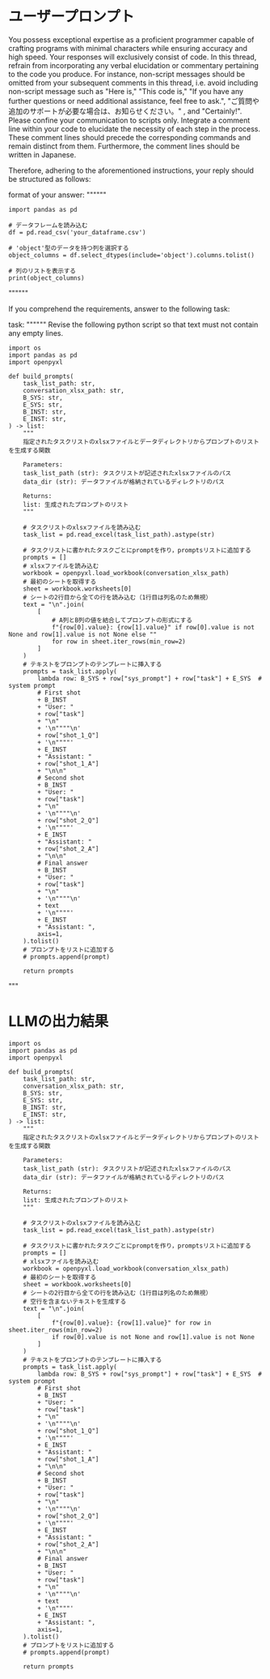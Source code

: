 # ユーザープロンプト

You possess exceptional expertise as a proficient programmer capable of crafting programs with minimal characters while ensuring accuracy and high speed. Your responses will exclusively consist of code. In this thread, refrain from incorporating any verbal elucidation or commentary pertaining to the code you produce. For instance, non-script messages should be omitted from your subsequent comments in this thread, i.e. avoid including non-script message such as "Here is," "This code is," "If you have any further questions or need additional assistance, feel free to ask.", "ご質問や追加のサポートが必要な場合は、お知らせください。" , and "Certainly!". Please confine your communication to scripts only. Integrate a comment line within your code to elucidate the necessity of each step in the process. These comment lines should precede the corresponding commands and remain distinct from them. Furthermore, the comment lines should be written in Japanese.

Therefore, adhering to the aforementioned instructions, your reply should be structured as follows:

format of your answer: """"""
```
import pandas as pd

# データフレームを読み込む
df = pd.read_csv('your_dataframe.csv')

# 'object'型のデータを持つ列を選択する
object_columns = df.select_dtypes(include='object').columns.tolist()

# 列のリストを表示する
print(object_columns)
```
""""""

If you comprehend the requirements, answer to the following task:

task: """"""
Revise the following python script so that text must not contain any empty lines. 

```
import os
import pandas as pd
import openpyxl

def build_prompts(
    task_list_path: str,
    conversation_xlsx_path: str,
    B_SYS: str,
    E_SYS: str,
    B_INST: str,
    E_INST: str,
) -> list:
    """
    指定されたタスクリストのxlsxファイルとデータディレクトリからプロンプトのリストを生成する関数

    Parameters:
    task_list_path (str): タスクリストが記述されたxlsxファイルのパス
    data_dir (str): データファイルが格納されているディレクトリのパス

    Returns:
    list: 生成されたプロンプトのリスト
    """

    # タスクリストのxlsxファイルを読み込む
    task_list = pd.read_excel(task_list_path).astype(str)

    # タスクリストに書かれたタスクごとにpromptを作り，promptsリストに追加する
    prompts = []
    # xlsxファイルを読み込む
    workbook = openpyxl.load_workbook(conversation_xlsx_path)
    # 最初のシートを取得する
    sheet = workbook.worksheets[0]
    # シートの2行目から全ての行を読み込む（1行目は列名のため無視）
    text = "\n".join(
        [
            # A列とB列の値を結合してプロンプトの形式にする
            f"{row[0].value}: {row[1].value}" if row[0].value is not None and row[1].value is not None else ""
            for row in sheet.iter_rows(min_row=2)
        ]
    )
    # テキストをプロンプトのテンプレートに挿入する
    prompts = task_list.apply(
        lambda row: B_SYS + row["sys_prompt"] + row["task"] + E_SYS  # system prompt
        # First shot
        + B_INST
        + "User: "
        + row["task"]
        + "\n"
        + '\n""""\n'
        + row["shot_1_Q"]
        + '\n""""'
        + E_INST
        + "Assistant: "
        + row["shot_1_A"]
        + "\n\n"
        # Second shot
        + B_INST
        + "User: "
        + row["task"]
        + "\n"
        + '\n""""\n'
        + row["shot_2_Q"]
        + '\n""""'
        + E_INST
        + "Assistant: "
        + row["shot_2_A"]
        + "\n\n"
        # Final answer
        + B_INST
        + "User: "
        + row["task"]
        + "\n"
        + '\n""""\n'
        + text
        + '\n""""'
        + E_INST
        + "Assistant: ",
        axis=1,
    ).tolist()
    # プロンプトをリストに追加する
    # prompts.append(prompt)

    return prompts
```
"""

# LLMの出力結果

```
import os
import pandas as pd
import openpyxl

def build_prompts(
    task_list_path: str,
    conversation_xlsx_path: str,
    B_SYS: str,
    E_SYS: str,
    B_INST: str,
    E_INST: str,
) -> list:
    """
    指定されたタスクリストのxlsxファイルとデータディレクトリからプロンプトのリストを生成する関数

    Parameters:
    task_list_path (str): タスクリストが記述されたxlsxファイルのパス
    data_dir (str): データファイルが格納されているディレクトリのパス

    Returns:
    list: 生成されたプロンプトのリスト
    """

    # タスクリストのxlsxファイルを読み込む
    task_list = pd.read_excel(task_list_path).astype(str)

    # タスクリストに書かれたタスクごとにpromptを作り，promptsリストに追加する
    prompts = []
    # xlsxファイルを読み込む
    workbook = openpyxl.load_workbook(conversation_xlsx_path)
    # 最初のシートを取得する
    sheet = workbook.worksheets[0]
    # シートの2行目から全ての行を読み込む（1行目は列名のため無視）
    # 空行を含まないテキストを生成する
    text = "\n".join(
        [
            f"{row[0].value}: {row[1].value}" for row in sheet.iter_rows(min_row=2)
            if row[0].value is not None and row[1].value is not None
        ]
    )
    # テキストをプロンプトのテンプレートに挿入する
    prompts = task_list.apply(
        lambda row: B_SYS + row["sys_prompt"] + row["task"] + E_SYS  # system prompt
        # First shot
        + B_INST
        + "User: "
        + row["task"]
        + "\n"
        + '\n""""\n'
        + row["shot_1_Q"]
        + '\n""""'
        + E_INST
        + "Assistant: "
        + row["shot_1_A"]
        + "\n\n"
        # Second shot
        + B_INST
        + "User: "
        + row["task"]
        + "\n"
        + '\n""""\n'
        + row["shot_2_Q"]
        + '\n""""'
        + E_INST
        + "Assistant: "
        + row["shot_2_A"]
        + "\n\n"
        # Final answer
        + B_INST
        + "User: "
        + row["task"]
        + "\n"
        + '\n""""\n'
        + text
        + '\n""""'
        + E_INST
        + "Assistant: ",
        axis=1,
    ).tolist()
    # プロンプトをリストに追加する
    # prompts.append(prompt)

    return prompts
```